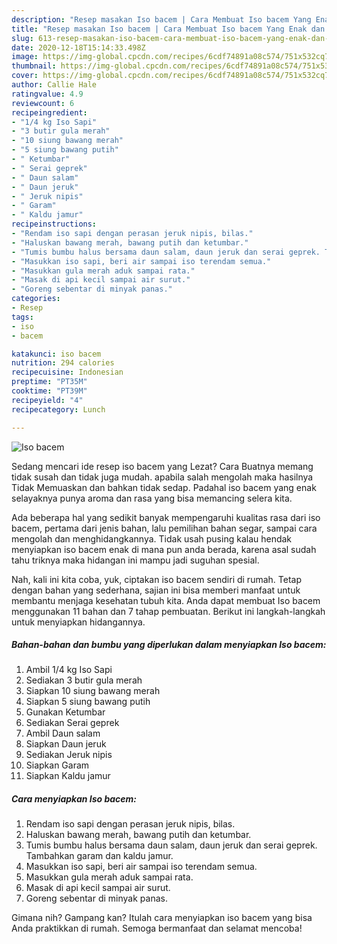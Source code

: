 ```yaml
---
description: "Resep masakan Iso bacem | Cara Membuat Iso bacem Yang Enak dan Simpel"
title: "Resep masakan Iso bacem | Cara Membuat Iso bacem Yang Enak dan Simpel"
slug: 613-resep-masakan-iso-bacem-cara-membuat-iso-bacem-yang-enak-dan-simpel
date: 2020-12-18T15:14:33.498Z
image: https://img-global.cpcdn.com/recipes/6cdf74891a08c574/751x532cq70/iso-bacem-foto-resep-utama.jpg
thumbnail: https://img-global.cpcdn.com/recipes/6cdf74891a08c574/751x532cq70/iso-bacem-foto-resep-utama.jpg
cover: https://img-global.cpcdn.com/recipes/6cdf74891a08c574/751x532cq70/iso-bacem-foto-resep-utama.jpg
author: Callie Hale
ratingvalue: 4.9
reviewcount: 6
recipeingredient:
- "1/4 kg Iso Sapi"
- "3 butir gula merah"
- "10 siung bawang merah"
- "5 siung bawang putih"
- " Ketumbar"
- " Serai geprek"
- " Daun salam"
- " Daun jeruk"
- " Jeruk nipis"
- " Garam"
- " Kaldu jamur"
recipeinstructions:
- "Rendam iso sapi dengan perasan jeruk nipis, bilas."
- "Haluskan bawang merah, bawang putih dan ketumbar."
- "Tumis bumbu halus bersama daun salam, daun jeruk dan serai geprek. Tambahkan garam dan kaldu jamur."
- "Masukkan iso sapi, beri air sampai iso terendam semua."
- "Masukkan gula merah aduk sampai rata."
- "Masak di api kecil sampai air surut."
- "Goreng sebentar di minyak panas."
categories:
- Resep
tags:
- iso
- bacem

katakunci: iso bacem 
nutrition: 294 calories
recipecuisine: Indonesian
preptime: "PT35M"
cooktime: "PT39M"
recipeyield: "4"
recipecategory: Lunch

---
```



![Iso bacem](https://img-global.cpcdn.com/recipes/6cdf74891a08c574/751x532cq70/iso-bacem-foto-resep-utama.jpg)

Sedang mencari ide resep iso bacem yang Lezat? Cara Buatnya memang tidak susah dan tidak juga mudah. apabila salah mengolah maka hasilnya Tidak Memuaskan dan bahkan tidak sedap. Padahal iso bacem yang enak selayaknya punya aroma dan rasa yang bisa memancing selera kita.

Ada beberapa hal yang sedikit banyak mempengaruhi kualitas rasa dari iso bacem, pertama dari jenis bahan, lalu pemilihan bahan segar, sampai cara mengolah dan menghidangkannya. Tidak usah pusing kalau hendak menyiapkan iso bacem enak di mana pun anda berada, karena asal sudah tahu triknya maka hidangan ini mampu jadi suguhan spesial.




Nah, kali ini kita coba, yuk, ciptakan iso bacem sendiri di rumah. Tetap dengan bahan yang sederhana, sajian ini bisa memberi manfaat untuk membantu menjaga kesehatan tubuh kita. Anda dapat membuat Iso bacem menggunakan 11 bahan dan 7 tahap pembuatan. Berikut ini langkah-langkah untuk menyiapkan hidangannya.

<!--inarticleads1-->

##### Bahan-bahan dan bumbu yang diperlukan dalam menyiapkan Iso bacem:

1. Ambil 1/4 kg Iso Sapi
1. Sediakan 3 butir gula merah
1. Siapkan 10 siung bawang merah
1. Siapkan 5 siung bawang putih
1. Gunakan  Ketumbar
1. Sediakan  Serai geprek
1. Ambil  Daun salam
1. Siapkan  Daun jeruk
1. Sediakan  Jeruk nipis
1. Siapkan  Garam
1. Siapkan  Kaldu jamur




<!--inarticleads2-->

##### Cara menyiapkan Iso bacem:

1. Rendam iso sapi dengan perasan jeruk nipis, bilas.
1. Haluskan bawang merah, bawang putih dan ketumbar.
1. Tumis bumbu halus bersama daun salam, daun jeruk dan serai geprek. Tambahkan garam dan kaldu jamur.
1. Masukkan iso sapi, beri air sampai iso terendam semua.
1. Masukkan gula merah aduk sampai rata.
1. Masak di api kecil sampai air surut.
1. Goreng sebentar di minyak panas.




Gimana nih? Gampang kan? Itulah cara menyiapkan iso bacem yang bisa Anda praktikkan di rumah. Semoga bermanfaat dan selamat mencoba!
